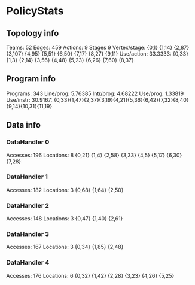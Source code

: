 # PolicyStats
## Topology info
Teams:		52
Edges:		459
Actions:	9
Stages		9
Vertex/stage:	{0,1} {1,14} {2,87} {3,107} {4,95} {5,51} {6,50} {7,17} {8,27} {9,11} 
Use/action:	33.3333: {0,33} {1,3} {2,14} {3,56} {4,48} {5,23} {6,26} {7,60} {8,37} 

## Program info
Programs:	343
Line/prog:	5.76385
Intr/prog:	4.68222
Use/prog:	1.33819
Use/instr:	30.9167: {0,33}{1,47}{2,37}{3,19}{4,21}{5,36}{6,42}{7,32}{8,40}{9,14}{10,31}{11,19}

## Data info

### DataHandler 0
Accesses:	196
Locations:	8
{0,21} {1,4} {2,58} {3,33} {4,5} {5,17} {6,30} {7,28} 

### DataHandler 1
Accesses:	182
Locations:	3
{0,68} {1,64} {2,50} 

### DataHandler 2
Accesses:	148
Locations:	3
{0,47} {1,40} {2,61} 

### DataHandler 3
Accesses:	167
Locations:	3
{0,34} {1,85} {2,48} 

### DataHandler 4
Accesses:	176
Locations:	6
{0,32} {1,42} {2,28} {3,23} {4,26} {5,25} 